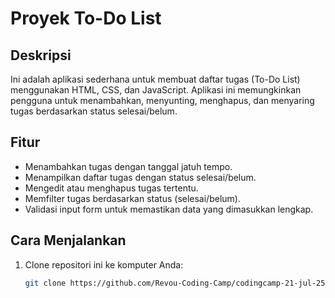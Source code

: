 # Proyek To-Do List

## Deskripsi
Ini adalah aplikasi sederhana untuk membuat daftar tugas (To-Do List) menggunakan HTML, CSS, dan JavaScript. Aplikasi ini memungkinkan pengguna untuk menambahkan, menyunting, menghapus, dan menyaring tugas berdasarkan status selesai/belum.

## Fitur
- Menambahkan tugas dengan tanggal jatuh tempo.
- Menampilkan daftar tugas dengan status selesai/belum.
- Mengedit atau menghapus tugas tertentu.
- Memfilter tugas berdasarkan status (selesai/belum).
- Validasi input form untuk memastikan data yang dimasukkan lengkap.

## Cara Menjalankan
1. Clone repositori ini ke komputer Anda:
   ```bash
   git clone https://github.com/Revou-Coding-Camp/codingcamp-21-jul-25-ressaeka
